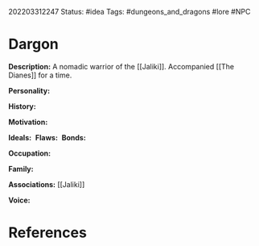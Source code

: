 202203312247
Status: #idea
Tags: #dungeons_and_dragons #lore #NPC 

# Dargon
**Description:** A nomadic warrior of the [[Jaliki]]. Accompanied [[The Dianes]] for a time.

**Personality:** 

**History:** 

**Motivation:** 

**Ideals:** 
**Flaws:** 
**Bonds:** 

**Occupation:** 

**Family:** 

**Associations:** [[Jaliki]]

**Voice:** 



# References